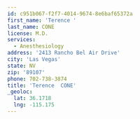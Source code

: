 ```yaml
---
id: c951b067-f2f7-4014-9674-8e6baf65372a
first_name: 'Terence '
last_name: CONE
license: M.D.
services:
  - Anesthesiology
address: '2413 Rancho Bel Air Drive'
city: 'Las Vegas'
state: NV
zip: '89107'
phone: 702-738-3874
title: 'Terence  CONE'
_geoloc:
  lat: 36.1718
  lng: -115.175
---
```

